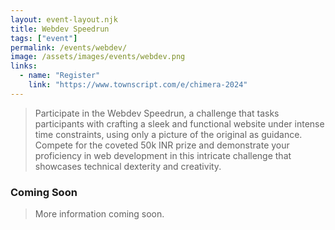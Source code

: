 ```yaml
---
layout: event-layout.njk
title: Webdev Speedrun
tags: ["event"]
permalink: /events/webdev/
image: /assets/images/events/webdev.png
links:
  - name: "Register"
    link: "https://www.townscript.com/e/chimera-2024"
---
```


>Participate in the Webdev Speedrun, a challenge that tasks participants with crafting a sleek and functional website under intense time constraints, using only a picture of the original as guidance. Compete for the coveted 50k INR prize and demonstrate your proficiency in web development in this intricate challenge that showcases technical dexterity and creativity.

### Coming Soon
> More information coming soon.